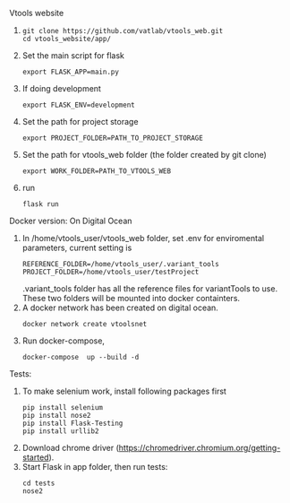 Vtools website

1.	```
	git clone https://github.com/vatlab/vtools_web.git
	cd vtools_website/app/
	```
2. Set the main script for flask
	```
	export FLASK_APP=main.py
	```

3. If doing development
	```
	export FLASK_ENV=development
	```
4.  Set the path for project storage
	```
	export PROJECT_FOLDER=PATH_TO_PROJECT_STORAGE
	```
5.  Set the path for vtools_web folder (the folder created by git clone)
	```
	export WORK_FOLDER=PATH_TO_VTOOLS_WEB
	```
5. run
	```
	flask run
	```

Docker version:
On Digital Ocean
1. In /home/vtools_user/vtools_web folder, set .env for enviromental parameters, current setting is
	```
	REFERENCE_FOLDER=/home/vtools_user/.variant_tools
	PROJECT_FOLDER=/home/vtools_user/testProject
    ```
    .variant_tools folder has all the reference files for variantTools to use. These two folders will be mounted into docker containters.
2.  A docker network has been created on digital ocean.
	```
	docker network create vtoolsnet
	```
2.  Run docker-compose,
	```
	docker-compose  up --build -d
	```


Tests:
1. To make selenium work, install following packages first
	```
	pip install selenium
	pip install nose2
	pip install Flask-Testing
	pip install urllib2
	```
2. Download chrome driver (https://chromedriver.chromium.org/getting-started).
3. Start Flask in app folder, then run tests:
    ```
	cd tests
	nose2
   ```

